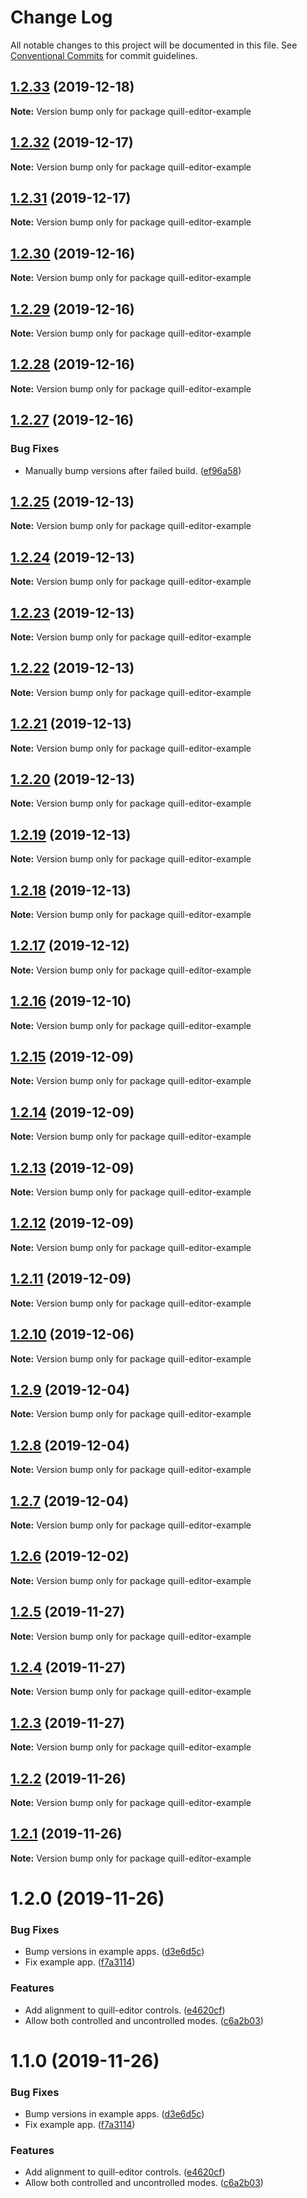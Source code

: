 # Change Log

All notable changes to this project will be documented in this file.
See [Conventional Commits](https://conventionalcommits.org) for commit guidelines.

## [1.2.33](https://git.faithlife.dev/Logos/FaithlifeEquipment/compare/quill-editor-example@1.2.32...quill-editor-example@1.2.33) (2019-12-18)

**Note:** Version bump only for package quill-editor-example





## [1.2.32](https://git.faithlife.dev/Logos/FaithlifeEquipment/compare/quill-editor-example@1.2.31...quill-editor-example@1.2.32) (2019-12-17)

**Note:** Version bump only for package quill-editor-example





## [1.2.31](https://git.faithlife.dev/Logos/FaithlifeEquipment/compare/quill-editor-example@1.2.30...quill-editor-example@1.2.31) (2019-12-17)

**Note:** Version bump only for package quill-editor-example





## [1.2.30](https://git.faithlife.dev/Logos/FaithlifeEquipment/compare/quill-editor-example@1.2.29...quill-editor-example@1.2.30) (2019-12-16)

**Note:** Version bump only for package quill-editor-example





## [1.2.29](https://git.faithlife.dev/Logos/FaithlifeEquipment/compare/quill-editor-example@1.2.28...quill-editor-example@1.2.29) (2019-12-16)

**Note:** Version bump only for package quill-editor-example





## [1.2.28](https://git.faithlife.dev/Logos/FaithlifeEquipment/compare/quill-editor-example@1.2.27...quill-editor-example@1.2.28) (2019-12-16)

**Note:** Version bump only for package quill-editor-example





## [1.2.27](https://git.faithlife.dev/Logos/FaithlifeEquipment/compare/quill-editor-example@1.2.25...quill-editor-example@1.2.27) (2019-12-16)


### Bug Fixes

* Manually bump versions after failed build. ([ef96a58](https://git.faithlife.dev/Logos/FaithlifeEquipment/commits/ef96a582c0d879f8206121abc6ee7b5a86936b65))





## [1.2.25](https://git.faithlife.dev/Logos/FaithlifeEquipment/compare/quill-editor-example@1.2.24...quill-editor-example@1.2.25) (2019-12-13)

**Note:** Version bump only for package quill-editor-example





## [1.2.24](https://git.faithlife.dev/Logos/FaithlifeEquipment/compare/quill-editor-example@1.2.23...quill-editor-example@1.2.24) (2019-12-13)

**Note:** Version bump only for package quill-editor-example





## [1.2.23](https://git.faithlife.dev/Logos/FaithlifeEquipment/compare/quill-editor-example@1.2.22...quill-editor-example@1.2.23) (2019-12-13)

**Note:** Version bump only for package quill-editor-example





## [1.2.22](https://git.faithlife.dev/Logos/FaithlifeEquipment/compare/quill-editor-example@1.2.21...quill-editor-example@1.2.22) (2019-12-13)

**Note:** Version bump only for package quill-editor-example





## [1.2.21](https://git.faithlife.dev/Logos/FaithlifeEquipment/compare/quill-editor-example@1.2.20...quill-editor-example@1.2.21) (2019-12-13)

**Note:** Version bump only for package quill-editor-example





## [1.2.20](https://git.faithlife.dev/Logos/FaithlifeEquipment/compare/quill-editor-example@1.2.19...quill-editor-example@1.2.20) (2019-12-13)

**Note:** Version bump only for package quill-editor-example





## [1.2.19](https://git.faithlife.dev/Logos/FaithlifeEquipment/compare/quill-editor-example@1.2.18...quill-editor-example@1.2.19) (2019-12-13)

**Note:** Version bump only for package quill-editor-example





## [1.2.18](https://git.faithlife.dev/Logos/FaithlifeEquipment/compare/quill-editor-example@1.2.17...quill-editor-example@1.2.18) (2019-12-13)

**Note:** Version bump only for package quill-editor-example





## [1.2.17](https://git.faithlife.dev/Logos/FaithlifeEquipment/compare/quill-editor-example@1.2.16...quill-editor-example@1.2.17) (2019-12-12)

**Note:** Version bump only for package quill-editor-example





## [1.2.16](https://git.faithlife.dev/Logos/FaithlifeEquipment/compare/quill-editor-example@1.2.15...quill-editor-example@1.2.16) (2019-12-10)

**Note:** Version bump only for package quill-editor-example





## [1.2.15](https://git.faithlife.dev/Logos/FaithlifeEquipment/compare/quill-editor-example@1.2.14...quill-editor-example@1.2.15) (2019-12-09)

**Note:** Version bump only for package quill-editor-example





## [1.2.14](https://git.faithlife.dev/Logos/FaithlifeEquipment/compare/quill-editor-example@1.2.13...quill-editor-example@1.2.14) (2019-12-09)

**Note:** Version bump only for package quill-editor-example





## [1.2.13](https://git.faithlife.dev/Logos/FaithlifeEquipment/compare/quill-editor-example@1.2.12...quill-editor-example@1.2.13) (2019-12-09)

**Note:** Version bump only for package quill-editor-example





## [1.2.12](https://git.faithlife.dev/Logos/FaithlifeEquipment/compare/quill-editor-example@1.2.11...quill-editor-example@1.2.12) (2019-12-09)

**Note:** Version bump only for package quill-editor-example





## [1.2.11](https://git.faithlife.dev/Logos/FaithlifeEquipment/compare/quill-editor-example@1.2.10...quill-editor-example@1.2.11) (2019-12-09)

**Note:** Version bump only for package quill-editor-example





## [1.2.10](https://git.faithlife.dev/Logos/FaithlifeEquipment/compare/quill-editor-example@1.2.9...quill-editor-example@1.2.10) (2019-12-06)

**Note:** Version bump only for package quill-editor-example





## [1.2.9](https://git.faithlife.dev/Logos/FaithlifeEquipment/compare/quill-editor-example@1.2.8...quill-editor-example@1.2.9) (2019-12-04)

**Note:** Version bump only for package quill-editor-example





## [1.2.8](https://git.faithlife.dev/Logos/FaithlifeEquipment/compare/quill-editor-example@1.2.7...quill-editor-example@1.2.8) (2019-12-04)

**Note:** Version bump only for package quill-editor-example





## [1.2.7](https://git.faithlife.dev/Logos/FaithlifeEquipment/compare/quill-editor-example@1.2.6...quill-editor-example@1.2.7) (2019-12-04)

**Note:** Version bump only for package quill-editor-example





## [1.2.6](https://git.faithlife.dev/Logos/FaithlifeEquipment/compare/quill-editor-example@1.2.5...quill-editor-example@1.2.6) (2019-12-02)

**Note:** Version bump only for package quill-editor-example





## [1.2.5](https://git.faithlife.dev/Logos/FaithlifeEquipment/compare/quill-editor-example@1.2.4...quill-editor-example@1.2.5) (2019-11-27)

**Note:** Version bump only for package quill-editor-example





## [1.2.4](https://git.faithlife.dev/Logos/FaithlifeEquipment/compare/quill-editor-example@1.2.3...quill-editor-example@1.2.4) (2019-11-27)

**Note:** Version bump only for package quill-editor-example





## [1.2.3](https://git.faithlife.dev/Logos/FaithlifeEquipment/compare/quill-editor-example@1.2.2...quill-editor-example@1.2.3) (2019-11-27)

**Note:** Version bump only for package quill-editor-example





## [1.2.2](https://git.faithlife.dev/Logos/FaithlifeEquipment/compare/quill-editor-example@1.2.1...quill-editor-example@1.2.2) (2019-11-26)

**Note:** Version bump only for package quill-editor-example





## [1.2.1](https://git.faithlife.dev/Logos/FaithlifeEquipment/compare/quill-editor-example@1.2.0...quill-editor-example@1.2.1) (2019-11-26)

**Note:** Version bump only for package quill-editor-example





# 1.2.0 (2019-11-26)


### Bug Fixes

* Bump versions in example apps. ([d3e6d5c](https://git.faithlife.dev/Logos/FaithlifeEquipment/commits/d3e6d5c22c02d9ee62db603a4fabeb1aa47ef132))
* Fix example app. ([f7a3114](https://git.faithlife.dev/Logos/FaithlifeEquipment/commits/f7a3114262470a2fbf5fe788433d9d0e1ba750c3))


### Features

* Add alignment to quill-editor controls. ([e4620cf](https://git.faithlife.dev/Logos/FaithlifeEquipment/commits/e4620cf81b5f2305aa1c18fb21ad3ea60e9236f5))
* Allow both controlled and uncontrolled modes. ([c6a2b03](https://git.faithlife.dev/Logos/FaithlifeEquipment/commits/c6a2b0308faf5aa382b553043b6b407c137b3f72))





# 1.1.0 (2019-11-26)


### Bug Fixes

* Bump versions in example apps. ([d3e6d5c](https://git.faithlife.dev/Logos/FaithlifeEquipment/commits/d3e6d5c22c02d9ee62db603a4fabeb1aa47ef132))
* Fix example app. ([f7a3114](https://git.faithlife.dev/Logos/FaithlifeEquipment/commits/f7a3114262470a2fbf5fe788433d9d0e1ba750c3))


### Features

* Add alignment to quill-editor controls. ([e4620cf](https://git.faithlife.dev/Logos/FaithlifeEquipment/commits/e4620cf81b5f2305aa1c18fb21ad3ea60e9236f5))
* Allow both controlled and uncontrolled modes. ([c6a2b03](https://git.faithlife.dev/Logos/FaithlifeEquipment/commits/c6a2b0308faf5aa382b553043b6b407c137b3f72))
